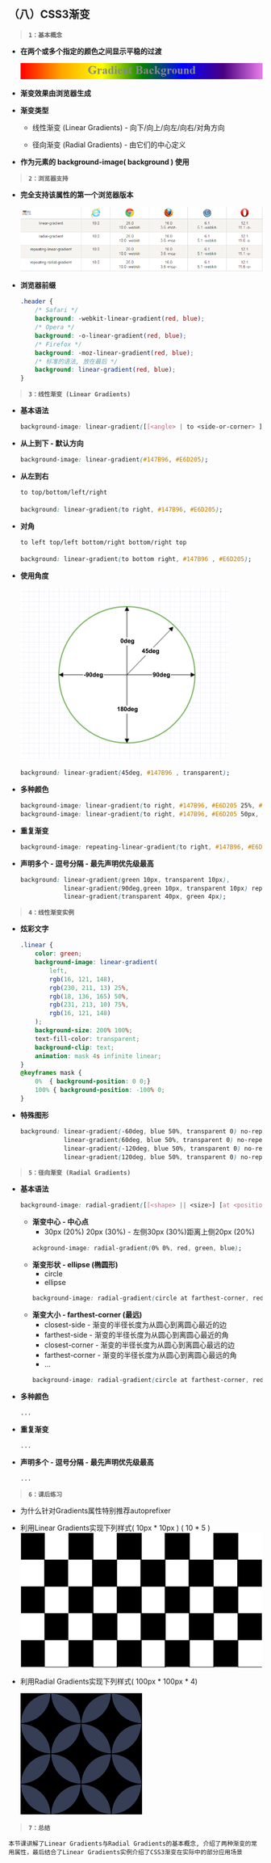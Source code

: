 ##  （八）CSS3渐变

> **`1：基本概念`**

- **在两个或多个指定的颜色之间显示平稳的过渡**

	![image](./css.png)

- **渐变效果由浏览器生成**

- **渐变类型**
	- 线性渐变 (Linear Gradients) - 向下/向上/向左/向右/对角方向

	- 径向渐变 (Radial Gradients) - 由它们的中心定义

- **作为元素的 background-image( background ) 使用**

> **`2：浏览器支持`**
  - **完全支持该属性的第一个浏览器版本**

	![image](./borwer.png)

  - **浏览器前缀**
	```css
	.header {
	    /* Safari */
	    background: -webkit-linear-gradient(red, blue);
	    /* Opera */
	    background: -o-linear-gradient(red, blue);
	    /* Firefox */
	    background: -moz-linear-gradient(red, blue);
	    /* 标准的语法, 放在最后 */
	    background: linear-gradient(red, blue);
	}
	```

> **`3：线性渐变 (Linear Gradients)`**

- **基本语法**

	```css
	background-image: linear-gradient([[<angle> | to <side-or-corner> ],]?<color-stop>[,<color-stop>]+);
	```

- **从上到下 - 默认方向**
	```css
	background-image: linear-gradient(#147B96, #E6D205);
	```

- **从左到右**
	```css
	to top/bottom/left/right

	background: linear-gradient(to right, #147B96, #E6D205);
	```

- **对角**
	```css
	to left top/left bottom/right bottom/right top

	background: linear-gradient(to bottom right, #147B96 , #E6D205);
	```

- **使用角度**

	![image](./angle.png)
	```css
	background: linear-gradient(45deg, #147B96 , transparent);
	```

- **多种颜色**
	```css
	background-image: linear-gradient(to right, #147B96, #E6D205 25%, #147B96 50%, #E6D205 75%, #147B96);
	background-image: linear-gradient(to right, #147B96, #E6D205 50px, #147B96 50px, #E6D205 50px, #147B96);
	```

- **重复渐变**
	```css
	background-image: repeating-linear-gradient(to right, #147B96, #E6D205 25%, #147B96 50%, #E6D205 75%, #147B96);
	```

- **声明多个 - 逗号分隔 - 最先声明优先级最高**
	```css
	background: linear-gradient(green 10px, transparent 10px),
				linear-gradient(90deg,green 10px, transparent 10px) repeat left top / 40px,
				linear-gradient(transparent 40px, green 4px);
	```

> **`4：线性渐变实例`**
- **炫彩文字**
	```css
	.linear {
        color: green;
        background-image: linear-gradient(
            left,
            rgb(16, 121, 148), 
            rgb(230, 211, 13) 25%, 
            rgb(18, 136, 165) 50%, 
            rgb(231, 213, 10) 75%, 
            rgb(16, 121, 148)
        );
        background-size: 200% 100%;
        text-fill-color: transparent;
        background-clip: text;
        animation: mask 4s infinite linear;
    }
	@keyframes mask {
        0%  { background-position: 0 0;}
        100% { background-position: -100% 0;
	}
	```
- **特殊图形**
	```css
	background: linear-gradient(-60deg, blue 50%, transparent 0) no-repeat top left / 50% 50%,
                linear-gradient(60deg, blue 50%, transparent 0) no-repeat top right / 50% 50%,
                linear-gradient(-120deg, blue 50%, transparent 0) no-repeat bottom left / 50% 50%,
                linear-gradient(120deg, blue 50%, transparent 0) no-repeat bottom right / 50% 50%;
	```

> **`5：径向渐变 (Radial Gradients)`**
- **基本语法**
	```css
	background-image: radial-gradient([[<shape> || <size>] [at <position>]?,| at <position>,]?<color-stop>[,<color-stop>]+);
	```
	- **渐变中心 - 中心点**
		- 30px (20%) 20px (30%) - 左侧30px (30%)距离上侧20px (20%)
		```css
		ackground-image: radial-gradient(0% 0%, red, green, blue);
		```
	- **渐变形状 -  ellipse (椭圆形)**
		- circle
		- ellipse
		```css
		background-image: radial-gradient(circle at farthest-corner, red, green, blue);
		```
	- **渐变大小 - farthest-corner (最远)**
		- closest-side - 渐变的半径长度为从圆心到离圆心最近的边
		- farthest-side - 渐变的半径长度为从圆心到离圆心最近的角
		- closest-corner - 渐变的半径长度为从圆心到离圆心最远的边
		- farthest-corner - 渐变的半径长度为从圆心到离圆心最远的角
		- ...
		```css
		background-image: radial-gradient(circle at farthest-corner, red, green, blue);
		```
- **多种颜色**
	```css
	...
	```
- **重复渐变**
	```css
	...
	```
- **声明多个 - 逗号分隔 - 最先声明优先级最高**
	```css
	...
	```


> **`6：课后练习`**
- 为什么针对Gradients属性特别推荐autoprefixer

- 利用Linear Gradients实现下列样式( 10px * 10px ) ( 10 * 5 )
	![image](./white.png)

- 利用Radial Gradients实现下列样式( 100px * 100px * 4)

	![image](./picture.png)

> **`7：总结`**

```
本节课讲解了Linear Gradients与Radial Gradients的基本概念, 介绍了两种渐变的常用属性，最后结合了Linear Gradients实例介绍了CSS3渐变在实际中的部分应用场景
```